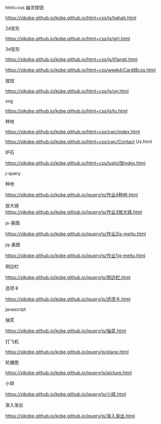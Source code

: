 html+css  幽灵按钮  

<a href="https://sjkobe.github.io/kobe.github.io/html+css/js/cccccc.html"></a>  

https://sjkobe.github.io/kobe.github.io/html+css/js/hahah.html  

2d变形  

https://sjkobe.github.io/kobe.github.io/html+css/js/girl.html  

3d变形  

https://sjkobe.github.io/kobe.github.io/html+css/js/lifangti.html  

https://sjkobe.github.io/kobe.github.io/html+css/week4/Card纯css.html  

按钮  

https://sjkobe.github.io/kobe.github.io/html+css/js/on.html  

svg  

https://sjkobe.github.io/kobe.github.io/html+css/js/tu.html  

种地  

https://sjkobe.github.io/kobe.github.io/html+css/cwc/index.html  

https://sjkobe.github.io/kobe.github.io/html+css/cwc/Contact Us.html  

炉石  

https://sjkobe.github.io/kobe.github.io/html+css/lushi/改index.html  

j-query  

种地  

https://sjkobe.github.io/kobe.github.io/jquery/js/作业4种地.html  

放大镜  
https://sjkobe.github.io/kobe.github.io/jquery/js/作业3放大镜.html  

js-美图  

https://sjkobe.github.io/kobe.github.io/jquery/js/作业2js-meitu.html   

jq-美图  

https://sjkobe.github.io/kobe.github.io/jquery/js/作业1jq-meitu.html   

侧边栏  

https://sjkobe.github.io/kobe.github.io/jquery/js/侧边栏.html  

选项卡  

https://sjkobe.github.io/kobe.github.io/jquery/js/选项卡.html  

javascript  

抽奖  

https://sjkobe.github.io/kobe.github.io/jquery/js/抽奖.html  

打飞机  

https://sjkobe.github.io/kobe.github.io/jquery/js/plane.html  

轮播图  

https://sjkobe.github.io/kobe.github.io/jquery/js/picture.html  

小球  

https://sjkobe.github.io/kobe.github.io/jquery/js/小球.html  

渐入渐出  

https://sjkobe.github.io/kobe.github.io/jquery/js/渐入渐出.html  


 
